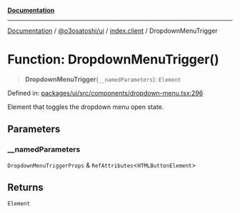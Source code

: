 [**Documentation**](../../../../README.md)

***

[Documentation](../../../../README.md) / [@o3osatoshi/ui](../../README.md) / [index.client](../README.md) / DropdownMenuTrigger

# Function: DropdownMenuTrigger()

> **DropdownMenuTrigger**(`__namedParameters`): `Element`

Defined in: [packages/ui/src/components/dropdown-menu.tsx:296](https://github.com/o3osatoshi/experiment/blob/67ff251451cab829206391b718d971ec20ce4dfb/packages/ui/src/components/dropdown-menu.tsx#L296)

Element that toggles the dropdown menu open state.

## Parameters

### \_\_namedParameters

`DropdownMenuTriggerProps` & `RefAttributes`\<`HTMLButtonElement`\>

## Returns

`Element`
